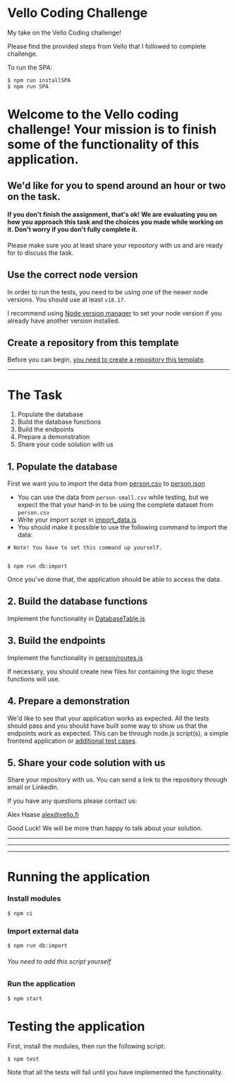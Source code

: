 # Vello Coding Challenge

My take on the Vello Coding challenge!

Please find the provided steps from Vello that I followed to complete challenge.

To run the SPA:

```
$ npm run installSPA
$ npm run SPA
```

# Welcome to the Vello coding challenge! Your mission is to finish some of the functionality of this application.

## We'd like for you to spend around an hour or two on the task.

#### If you don't finish the assignment, that's ok! We are evaluating you on how you approach this task and the choices you made while working on it. Don't worry if you don't fully complete it.

Please make sure you at least share your repository with us and are ready for to discuss the task.

## Use the correct node version

In order to run the tests, you need to be using one of the newer node versions. You should use at least `v18.17`.

I recommend using [Node version manager](https://github.com/nvm-sh/nvm) to set your node version if you already have another version installed.

## Create a repository from this template

Before you can begin, [you need to create a repository this template](https://docs.github.com/en/repositories/creating-and-managing-repositories/creating-a-repository-from-a-template).

---

# The Task

1. Populate the database
2. Build the database functions
3. Build the endpoints
4. Prepare a demonstration
5. Share your code solution with us

## 1. Populate the database

First we want you to import the data from [person.csv](./data-sources/person.csv) to [person.json](./data/person.json)

- You can use the data from `person-small.csv` while testing, but we expect the that your hand-in to be using the complete dataset from `person.csv`
- Write your import script in [import_data.js](./src/import_data.js)
- You should make it possible to use the following command to import the data:

```
# Note! You have to set this command up yourself.


$ npm run db:import
```

Once you've done that, the application should be able to access the data.

## 2. Build the database functions

Implement the functionality in [DatabaseTable.js](./src/lib/DatabaseTable.js)

## 3. Build the endpoints

Implement the functionality in [person/routes.js](./src/modules/person/routes.js)

If necessary, you should create new files for containing the logic these functions will use.

## 4. Prepare a demonstration

We'd like to see that your application works as expected. All the tests should pass and you should have built some way to show us that the endpoints work as expected. This can be through node.js script(s), a simple frontend application or [additional test cases](./test/modules/person/routes.test.js).

## 5. Share your code solution with us

Share your repository with us. You can send a link to the repository through email or LinkedIn.

If you have any questions please contact us:

Alex Haase alex@vello.fi

Good Luck! We will be more than happy to talk about your solution.

---

---

---

# Running the application

### Install modules

```
$ npm ci
```

### Import external data

```
$ npm run db:import
```

###### You need to add this script yourself

### Run the application

```
$ npm start
```

# Testing the application

First, install the modules, then run the following script:

```
$ npm test
```

Note that all the tests will fail until you have implemented the functionality.
